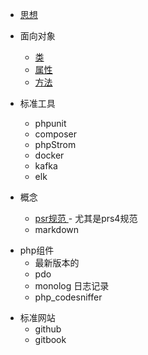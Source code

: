 
* [思想](README.md)

* 面向对象
    + [类](Object-oriented/class.md)
    + [属性](Object-oriented/attribute.md)
    + [方法](Object-oriented/method.md)

* 标准工具
    + phpunit
    + composer
    + phpStrom
    + docker
    + kafka
    + elk

* 概念
    + [psr规范 ](https://github.com/PizzaLiu/PHP-FIG) - 尤其是prs4规范
    + markdown
    
+ php组件
    + 最新版本的
    + pdo
    + monolog 日志记录
    + php_codesniffer

* 标准网站    
    + github
    + gitbook